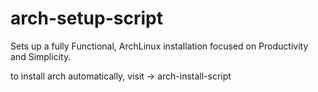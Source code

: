 # arch-setup-script
Sets up a fully Functional, ArchLinux installation focused on Productivity and Simplicity.

to install arch automatically, visit -> arch-install-script

